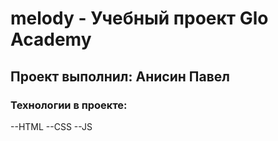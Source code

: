 # melody - Учебный проект Glo Academy

## Проект выполнил: Анисин Павел

### Технологии в проекте:

--HTML
--CSS
--JS
